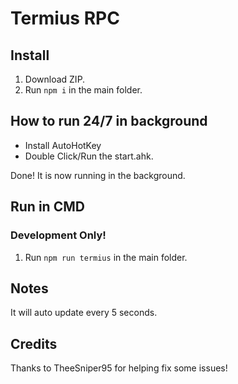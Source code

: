 # Termius RPC

## Install

1. Download ZIP.
2. Run `npm i` in the main folder.

## How to run 24/7 in background

  - Install AutoHotKey
  - Double Click/Run the start.ahk.
  
  Done! It is now running in the background.

## Run in CMD
### Development Only!

1. Run `npm run termius` in the main folder.


## Notes

It will auto update every 5 seconds.

## Credits
Thanks to TheeSniper95 for helping fix some issues!
